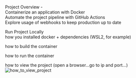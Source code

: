 Project Overview -   
Containerize an application with Docker  
Automate the project pipeline with GitHub Actions  
Explore usage of webhooks to keep production up to date  
  
Run Project Locally  
how you installed docker + dependencies (WSL2, for example)  

how to build the container  

how to run the container  

how to view the project (open a browser...go to ip and port...)  
![how_to_view_project](https://user-images.githubusercontent.com/77360294/144363107-670c234f-25dd-4223-a9bb-0cea287e29e0.PNG)  
